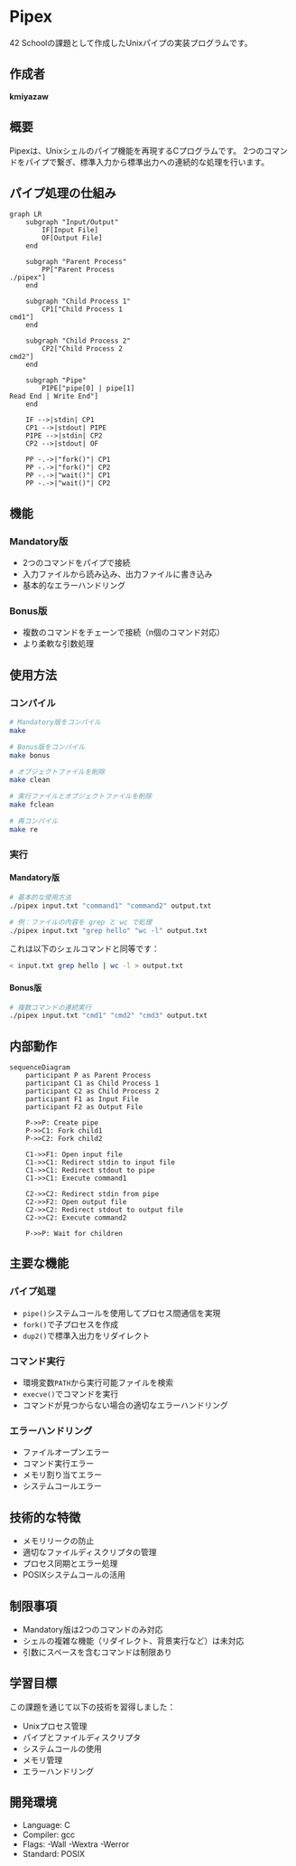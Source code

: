 # Pipex

42 Schoolの課題として作成したUnixパイプの実装プログラムです。

## 作成者

**kmiyazaw**

## 概要

Pipexは、Unixシェルのパイプ機能を再現するCプログラムです。
2つのコマンドをパイプで繋ぎ、標準入力から標準出力への連続的な処理を行います。

## パイプ処理の仕組み

```mermaid
graph LR
    subgraph "Input/Output"
        IF[Input File]
        OF[Output File]
    end
    
    subgraph "Parent Process"
        PP["Parent Process
./pipex"]
    end
    
    subgraph "Child Process 1"
        CP1["Child Process 1
cmd1"]
    end
    
    subgraph "Child Process 2"
        CP2["Child Process 2
cmd2"]
    end
    
    subgraph "Pipe"
        PIPE["pipe[0] | pipe[1]
Read End | Write End"]
    end
    
    IF -->|stdin| CP1
    CP1 -->|stdout| PIPE
    PIPE -->|stdin| CP2
    CP2 -->|stdout| OF
    
    PP -.->|"fork()"| CP1
    PP -.->|"fork()"| CP2
    PP -.->|"wait()"| CP1
    PP -.->|"wait()"| CP2
```

## 機能

### Mandatory版
- 2つのコマンドをパイプで接続
- 入力ファイルから読み込み、出力ファイルに書き込み
- 基本的なエラーハンドリング

### Bonus版
- 複数のコマンドをチェーンで接続（n個のコマンド対応）
- より柔軟な引数処理

## 使用方法

### コンパイル

```bash
# Mandatory版をコンパイル
make

# Bonus版をコンパイル
make bonus

# オブジェクトファイルを削除
make clean

# 実行ファイルとオブジェクトファイルを削除
make fclean

# 再コンパイル
make re
```

### 実行

#### Mandatory版
```bash
# 基本的な使用方法
./pipex input.txt "command1" "command2" output.txt

# 例：ファイルの内容を grep と wc で処理
./pipex input.txt "grep hello" "wc -l" output.txt
```

これは以下のシェルコマンドと同等です：
```bash
< input.txt grep hello | wc -l > output.txt
```

#### Bonus版
```bash
# 複数コマンドの連続実行
./pipex input.txt "cmd1" "cmd2" "cmd3" output.txt
```

## 内部動作

```mermaid
sequenceDiagram
    participant P as Parent Process
    participant C1 as Child Process 1
    participant C2 as Child Process 2
    participant F1 as Input File
    participant F2 as Output File
    
    P->>P: Create pipe
    P->>C1: Fork child1
    P->>C2: Fork child2
    
    C1->>F1: Open input file
    C1->>C1: Redirect stdin to input file
    C1->>C1: Redirect stdout to pipe
    C1->>C1: Execute command1
    
    C2->>C2: Redirect stdin from pipe
    C2->>F2: Open output file
    C2->>C2: Redirect stdout to output file
    C2->>C2: Execute command2
    
    P->>P: Wait for children
```

## 主要な機能

### パイプ処理
- `pipe()`システムコールを使用してプロセス間通信を実現
- `fork()`で子プロセスを作成
- `dup2()`で標準入出力をリダイレクト

### コマンド実行
- 環境変数`PATH`から実行可能ファイルを検索
- `execve()`でコマンドを実行
- コマンドが見つからない場合の適切なエラーハンドリング

### エラーハンドリング
- ファイルオープンエラー
- コマンド実行エラー
- メモリ割り当てエラー
- システムコールエラー

## 技術的な特徴

- メモリリークの防止
- 適切なファイルディスクリプタの管理
- プロセス同期とエラー処理
- POSIXシステムコールの活用

## 制限事項

- Mandatory版は2つのコマンドのみ対応
- シェルの複雑な機能（リダイレクト、背景実行など）は未対応
- 引数にスペースを含むコマンドは制限あり

## 学習目標

この課題を通じて以下の技術を習得しました：

- Unixプロセス管理
- パイプとファイルディスクリプタ
- システムコールの使用
- メモリ管理
- エラーハンドリング

## 開発環境

- Language: C
- Compiler: gcc
- Flags: -Wall -Wextra -Werror
- Standard: POSIX
